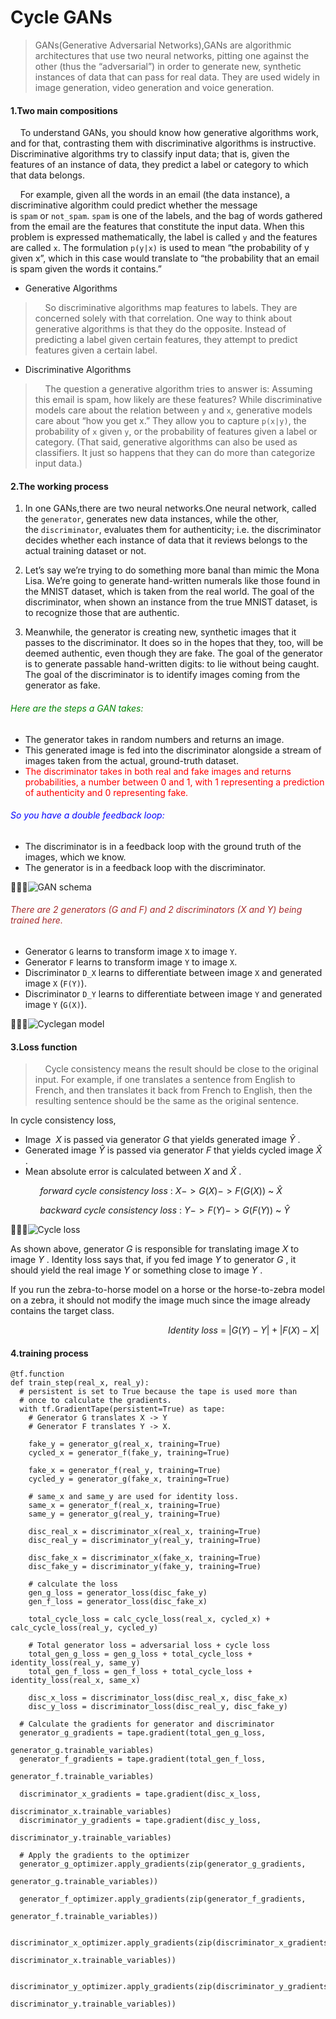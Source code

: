 # Cycle GANs

>   GANs(Generative Adversarial Networks),GANs are algorithmic architectures that use two neural networks, pitting one against the other (thus the “adversarial”) in order to generate new, synthetic instances of data that can pass for real data. They are used widely in image generation, video generation and voice generation.

#### 1.Two main compositions

    To understand GANs, you should know how generative algorithms work, and for that, contrasting them with discriminative algorithms is instructive. Discriminative algorithms try to classify input data; that is, given the features of an instance of data, they predict a label or category to which that data belongs.

    For example, given all the words in an email (the data instance), a discriminative algorithm could predict whether the message is `spam` or `not_spam`. `spam` is one of the labels, and the bag of words gathered from the email are the features that constitute the input data. When this problem is expressed mathematically, the label is called `y` and the features are called `x`. The formulation `p(y|x)` is used to mean “the probability of y given x”, which in this case would translate to “the probability that an email is spam given the words it contains.”

* Generative Algorithms

>     So discriminative algorithms map features to labels. They are concerned solely with that correlation. One way to think about generative algorithms is that they do the opposite. Instead of predicting a label given certain features, they attempt to predict features given a certain label.

* Discriminative Algorithms

>     The question a generative algorithm tries to answer is: Assuming this email is spam, how likely are these features? While discriminative models care about the relation between `y` and `x`, generative models care about “how you get x.” They allow you to capture `p(x|y)`, the probability of `x` given `y`, or the probability of features given a label or category. (That said, generative algorithms can also be used as classifiers. It just so happens that they can do more than categorize input data.)

#### 2.The working process

1. In one GANs,there are two neural networks.One neural network, called the `generator`, generates new data instances, while the other, the `discriminator`, evaluates them for authenticity; i.e. the discriminator decides whether each instance of data that it reviews belongs to the actual training dataset or not.
  
2. Let’s say we’re trying to do something more banal than mimic the Mona Lisa. We’re going to generate hand-written numerals like those found in the MNIST dataset, which is taken from the real world. The goal of the discriminator, when shown an instance from the true MNIST dataset, is to recognize those that are authentic.
  
3. Meanwhile, the generator is creating new, synthetic images that it passes to the discriminator. It does so in the hopes that they, too, will be deemed authentic, even though they are fake. The goal of the generator is to generate passable hand-written digits: to lie without being caught. The goal of the discriminator is to identify images coming from the generator as fake.
  

###### <font color="green">Here are the steps a GAN takes:</font>

* The generator takes in random numbers and returns an image.
* This generated image is fed into the discriminator alongside a stream of images taken from the actual, ground-truth dataset.
* <font color="red">The discriminator takes in both real and fake images and returns probabilities, a number between 0 and 1, with 1 representing a prediction of authenticity and 0 representing fake.</font>

###### <font color="blue">So you have a double feedback loop:</font>

* The discriminator is in a feedback loop with the ground truth of the images, which we know.
* The generator is in a feedback loop with the discriminator.

![GAN schema](https://wiki.pathmind.com/images/wiki/gan_schema.png)

###### <font color="brown">There are 2 generators (G and F) and 2 discriminators (X and Y) being trained here.</font>

* Generator `G` learns to transform image `X` to image `Y`. 
* Generator `F` learns to transform image `Y` to image `X`. 
* Discriminator `D_X` learns to differentiate between image `X` and generated image `X` (`F(Y)`).
* Discriminator `D_Y` learns to differentiate between image `Y` and generated image `Y` (`G(X)`).

![Cyclegan model](https://tensorflow.google.cn/static/tutorials/generative/images/cyclegan_model.png)

#### 3.Loss function

>     Cycle consistency means the result should be close to the original input. For example, if one translates a sentence from English to French, and then translates it back from French to English, then the resulting sentence should be the same as the original sentence.

In cycle consistency loss,

* Image  $X$ is passed via generator $G$ that yields generated image $\hat{Y}$ .
* Generated image $\hat{Y}$ is passed via generator $F$ that yields cycled image $\hat{X}$ .
* Mean absolute error is calculated between $X$ and $\hat{X}$ .

            $forward$ $cycle$ $consistency$ $loss$ $:$ $X->G(X)->F(G(X))$ ~ $\hat{X}$

            $backward$ $cycle$ $consistency$ $loss$ $:$ $Y->F(Y)->G(F(Y))$ ~ $\hat{Y}$            

![Cycle loss](https://tensorflow.google.cn/static/tutorials/generative/images/cycle_loss.png)

As shown above, generator $G$ is responsible for translating image $X$ to image $Y$ . Identity loss says that, if you fed image $Y$ to generator $G$ , it should yield the real image $Y$ or something close to image $Y$ .

If you run the zebra-to-horse model on a horse or the horse-to-zebra model on a zebra, it should not modify the image much since the image already contains the target class.

                                                                $Identity$ $loss$ $=$ $|G(Y)-Y|+|F(X)-X|$

#### 4.training process

    @tf.function
    def train_step(real_x, real_y):
      # persistent is set to True because the tape is used more than
      # once to calculate the gradients.
      with tf.GradientTape(persistent=True) as tape:
        # Generator G translates X -> Y
        # Generator F translates Y -> X.
    
        fake_y = generator_g(real_x, training=True)
        cycled_x = generator_f(fake_y, training=True)
    
        fake_x = generator_f(real_y, training=True)
        cycled_y = generator_g(fake_x, training=True)
    
        # same_x and same_y are used for identity loss.
        same_x = generator_f(real_x, training=True)
        same_y = generator_g(real_y, training=True)
    
        disc_real_x = discriminator_x(real_x, training=True)
        disc_real_y = discriminator_y(real_y, training=True)
    
        disc_fake_x = discriminator_x(fake_x, training=True)
        disc_fake_y = discriminator_y(fake_y, training=True)
    
        # calculate the loss
        gen_g_loss = generator_loss(disc_fake_y)
        gen_f_loss = generator_loss(disc_fake_x)
    
        total_cycle_loss = calc_cycle_loss(real_x, cycled_x) + calc_cycle_loss(real_y, cycled_y)
    
        # Total generator loss = adversarial loss + cycle loss
        total_gen_g_loss = gen_g_loss + total_cycle_loss + identity_loss(real_y, same_y)
        total_gen_f_loss = gen_f_loss + total_cycle_loss + identity_loss(real_x, same_x)
    
        disc_x_loss = discriminator_loss(disc_real_x, disc_fake_x)
        disc_y_loss = discriminator_loss(disc_real_y, disc_fake_y)
    
      # Calculate the gradients for generator and discriminator
      generator_g_gradients = tape.gradient(total_gen_g_loss, 
                                            generator_g.trainable_variables)
      generator_f_gradients = tape.gradient(total_gen_f_loss, 
                                            generator_f.trainable_variables)
    
      discriminator_x_gradients = tape.gradient(disc_x_loss, 
                                                discriminator_x.trainable_variables)
      discriminator_y_gradients = tape.gradient(disc_y_loss, 
                                                discriminator_y.trainable_variables)
    
      # Apply the gradients to the optimizer
      generator_g_optimizer.apply_gradients(zip(generator_g_gradients, 
                                                generator_g.trainable_variables))
    
      generator_f_optimizer.apply_gradients(zip(generator_f_gradients, 
                                                generator_f.trainable_variables))
    
      discriminator_x_optimizer.apply_gradients(zip(discriminator_x_gradients,
                                                    discriminator_x.trainable_variables))
    
      discriminator_y_optimizer.apply_gradients(zip(discriminator_y_gradients,
                                                    discriminator_y.trainable_variables))

